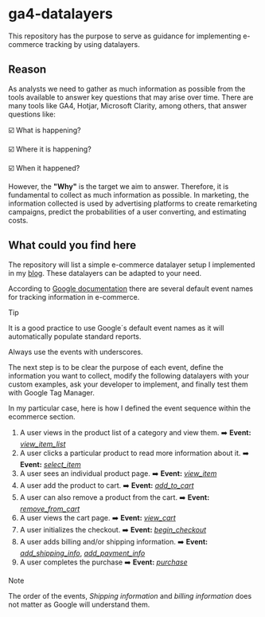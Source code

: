 # ga4-datalayers 
This repository has the purpose to serve as guidance for implementing e-commerce tracking by using datalayers. 

## Reason

As analysts we need to gather as much information as possible from the tools available to answer key questions that may arise over time. There are many tools like GA4, Hotjar, Microsoft Clarity, among others, that answer questions like:

☑️ What is happening?

☑️ Where it is happening?

☑️ When it happened?


However, the **"Why"** is the target we aim to answer. Therefore, it is fundamental to collect as much information as possible. In marketing, the information collected is used by advertising platforms  to create remarketing campaigns, predict the probabilities of a user converting, and estimating costs. 

## What could you find here

The repository will list a simple e-commerce datalayer setup I implemented in my [blog](juanferespinosa.com/blog/ecommerce/products). These datalayers can be adapted to your need. 

According to [Google documentation](https://developers.google.com/analytics/devguides/collection/ga4/ecommerce?client_type=gtag) there are several default event names for tracking information in e-commerce.  

> [!TIP]
> It is a good practice to use Google´s default event names as it will automatically populate standard reports.
>
> Always use the events with underscores.

The next step is to be clear the purpose of each event, define the information you want to collect, modify the following datalayers with your custom examples, ask your developer to implement, and finally test them with Google Tag Manager.


In my particular case, here is how I defined the event sequence within the ecommerce section.

1. A user views in the product list of a category and view them.                        ➡️ **Event:**  [_view_item_list_](https://gist.github.com/juanferEspinosa/2a402392488fe40801c83d6fe627df9a)
2. A user clicks a particular product to read more information about it.                   ➡️ **Event:** [_select_item_](https://gist.github.com/0c83381d1ffad4bb2834a4ad6706e567.git)
3. A user sees an individual product page.                                                 ➡️ **Event:** [_view_item_](https://gist.github.com/303dce1fc718b95154eeed40aece62d5.git)
4. A user add the product to cart.                                                         ➡️ **Event:** [_add_to_cart_](https://gist.github.com/juanferEspinosa/1df6975389bac25faf22c7957d6ecb47)
5. A user can also remove a product from the cart.                                         ➡️ **Event:** [_remove_from_cart_](https://gist.github.com/juanferEspinosa/c4eeea6ec935105f9821f11ef3123d1f)
6. A user views the cart page.                                                             ➡️ **Event:** [_view_cart_](https://gist.github.com/juanferEspinosa/1643614ba7f9b6d7116371dd80a41810)
7. A user initializes the checkout.                                                        ➡️ **Event:** [_begin_checkout_](https://gist.github.com/juanferEspinosa/f3e631afacce28a94c967fc4d246413f)
8. A user adds billing and/or shipping information.                                        ➡️ **Event:** [_add_shipping_info_](https://gist.github.com/juanferEspinosa/9746b90b4df8e87a1736aa28050e0bd1), [_add_payment_info_](https://gist.github.com/juanferEspinosa/f10da32ffb1fc0d1bd5562f804b4b328)
9. A user completes the purchase                                                          ➡️ **Event:** [_purchase_](https://gist.github.com/juanferEspinosa/7cb20d976fb9706958fa39b6ea6915fb)

> [!NOTE]
> The order of the events, _Shipping information_ and _billing information_ does not matter as Google will understand them.


   
 
